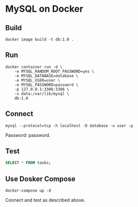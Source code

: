 # MySQL on Docker

## Build

```shell
docker image build -t db:1.0 .
```

## Run

```shell
docker container run -d \
    -e MYSQL_RANDOM_ROOT_PASSWORD=yes \
    -e MYSQL_DATABASE=database \
    -e MYSQL_USER=user \
    -e MYSQL_PASSWORD=password \
    -p 127.0.0.1:3306:3306 \
    -v data:/var/lib/mysql \
    db:1.0
```

## Connect

```shell
mysql --protocol=tcp -h localhost -D database -u user -p
```

Password: password.

## Test

```sql
SELECT * FROM tasks;
```

## Use Dosker Compose

```shell
docker-compose up -d
```

Connect and test as described above.
